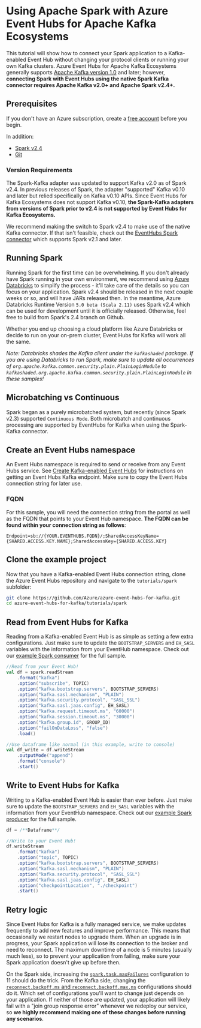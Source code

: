 # Using Apache Spark with Azure Event Hubs for Apache Kafka Ecosystems

This tutorial will show how to connect your Spark application to a Kafka-enabled Event Hub without changing your protocol clients or running your own Kafka clusters. Azure Event Hubs for Apache Kafka Ecosystems generally supports [Apache Kafka version 1.0](https://kafka.apache.org/10/documentation.html) and later; however, **connecting Spark with Event Hubs using the native Spark Kafka connector requires Apache Kafka v2.0+ and Apache Spark v2.4+.**

## Prerequisites

If you don't have an Azure subscription, create a [free account](https://azure.microsoft.com/free/?ref=microsoft.com&utm_source=microsoft.com&utm_medium=docs&utm_campaign=visualstudio) before you begin.

In addition:

* [Spark v2.4](https://spark.apache.org/downloads.html)
* [Git](https://www.git-scm.com/downloads)

### Version Requirements

The Spark-Kafka adapter was updated to support Kafka v2.0 as of Spark v2.4. In previous releases of Spark, the adapter "supported" Kafka v0.10 and later but relied specifically on Kafka v0.10 APIs. Since Event Hubs for Kafka Ecosystems does not support Kafka v0.10, **the Spark-Kafka adapters from versions of Spark prior to v2.4 is not supported by Event Hubs for Kafka Ecosystems.**

We recommend making the switch to Spark v2.4 to make use of the native Kafka connector. If that isn't feasible, check out the [EventHubs Spark connector](https://github.com/Azure/azure-event-hubs-spark) which supports Spark v2.1 and later.

## Running Spark

Running Spark for the first time can be overwhelming. If you don't already have Spark running in your own environment, we recommend using [Azure Databricks](https://azure.microsoft.com/services/databricks/) to simplify the process - it'll take care of the details so you can focus on your application. Spark v2.4 should be released in the next couple weeks or so, and will have JARs released then. In the meantime, Azure Databricks Runtime Version `5.0 beta (Scala 2.11)` uses Spark v2.4 which can be used for development until it is officially released. Otherwise, feel free to build from Spark's 2.4 branch on Github.

Whether you end up choosing a cloud platform like Azure Databricks or decide to run on your on-prem cluster, Event Hubs for Kafka will work all the same.

*Note: Databricks shades the Kafka client under the `kafkashaded` package. If you are using Databricks to run Spark, make sure to update all occurrences of `org.apache.kafka.common.security.plain.PlainLoginModule` to `kafkashaded.org.apache.kafka.common.security.plain.PlainLoginModule` in these samples!*

## Microbatching vs Continuous

Spark began as a purely microbatched system, but recently (since Spark v2.3) supported `Continuous Mode`. Both microbatch and continuous processing are supported by EventHubs for Kafka when using the Spark-Kafka connector.

## Create an Event Hubs namespace

An Event Hubs namespace is required to send or receive from any Event Hubs service. See [Create Kafka-enabled Event Hubs](https://docs.microsoft.com/azure/event-hubs/event-hubs-create-kafka-enabled) for instructions on getting an Event Hubs Kafka endpoint. Make sure to copy the Event Hubs connection string for later use.

### FQDN

For this sample, you will need the connection string from the portal as well as the FQDN that points to your Event Hub namespace. **The FQDN can be found within your connection string as follows**:

```
Endpoint=sb://{YOUR.EVENTHUBS.FQDN}/;SharedAccessKeyName={SHARED.ACCESS.KEY.NAME};SharedAccessKey={SHARED.ACCESS.KEY}
```

## Clone the example project

Now that you have a Kafka-enabled Event Hubs connection string, clone the Azure Event Hubs repository and navigate to the `tutorials/spark` subfolder:

```bash
git clone https://github.com/Azure/azure-event-hubs-for-kafka.git
cd azure-event-hubs-for-kafka/tutorials/spark
```

## Read from Event Hubs for Kafka

Reading from a Kafka-enabled Event Hub is as simple as setting a few extra configurations. Just make sure to update the `BOOTSTRAP_SERVERS` and `EH_SASL` variables with the information from your EventHub namespace. Check out our [example Spark consumer](./sparkConsumer.scala) for the full sample.

```scala
//Read from your Event Hub!
val df = spark.readStream
    .format("kafka")
    .option("subscribe", TOPIC)
    .option("kafka.bootstrap.servers", BOOTSTRAP_SERVERS)
    .option("kafka.sasl.mechanism", "PLAIN")
    .option("kafka.security.protocol", "SASL_SSL")
    .option("kafka.sasl.jaas.config", EH_SASL)
    .option("kafka.request.timeout.ms", "60000")
    .option("kafka.session.timeout.ms", "30000")
    .option("kafka.group.id", GROUP_ID)
    .option("failOnDataLoss", "false")
    .load()

//Use dataframe like normal (in this example, write to console)
val df_write = df.writeStream
    .outputMode("append")
    .format("console")
    .start()
```

## Write to Event Hubs for Kafka

Writing to a Kafka-enabled Event Hub is easier than ever before. Just make sure to update the `BOOTSTRAP_SERVERS` and `EH_SASL` variables with the information from your EventHub namespace. Check out our [example Spark producer](./sparkProducer.scala) for the full sample.

```scala
df = /**Dataframe**/

//Write to your Event Hub!
df.writeStream
    .format("kafka")
    .option("topic", TOPIC)
    .option("kafka.bootstrap.servers", BOOTSTRAP_SERVERS)
    .option("kafka.sasl.mechanism", "PLAIN")
    .option("kafka.security.protocol", "SASL_SSL")
    .option("kafka.sasl.jaas.config", EH_SASL)
    .option("checkpointLocation", "./checkpoint")
    .start()
```


## Retry logic

Since Event Hubs for Kafka is a fully managed service, we make updates frequently to add new features and improve performance. This means that occasionally we restart nodes to upgrade them. When an upgrade is in progress, your Spark application will lose its connection to the broker and need to reconnect. The maximum downtime of a node is 5 minutes (usually much less), so to prevent your application from failing, make sure your Spark application doesn't give up before then. 

On the Spark side, increasing the [`spark.task.maxFailures`](https://spark.apache.org/docs/latest/configuration.html#scheduling) configuration to 11 should do the trick. From the Kafka side, changing the [`reconnect.backoff.ms` and `reconnect.backoff.max.ms`](https://kafka.apache.org/documentation/#newconsumerconfigs) configurations should do it. Which set of configurations you'll want to change just depends on your application. If neither of those are updated, your application will likely fail with a "join group response error" whenever we redeploy our service, so **we highly recommend making one of these changes before running any scenarios**.
